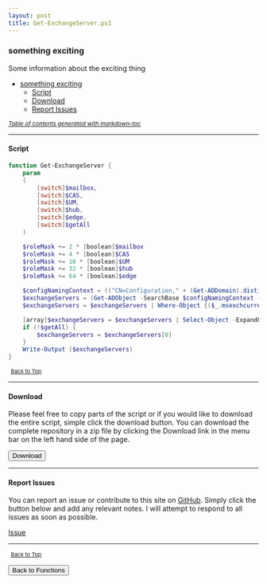 ```yaml
---
layout: post
title: Get-ExchangeServer.ps1
---
```


### something exciting

Some information about the exciting thing

- [something exciting](#something-exciting)
  - [Script](#script)
  - [Download](#download)
  - [Report Issues](#report-issues)

<small><i><a href='http://ecotrust-canada.github.io/markdown-toc/'>Table of contents generated with markdown-toc</a></i></small>

---

#### Script

```powershell
function Get-ExchangeServer {
    param
    (
        [switch]$mailbox,
        [switch]$CAS,
        [switch]$UM,
        [switch]$hub,
        [switch]$edge,
        [switch]$getAll
    )

    $roleMask += 2 * [boolean]$mailbox
    $roleMask += 4 * [boolean]$CAS
    $roleMask += 16 * [boolean]$UM
    $roleMask += 32 * [boolean]$hub
    $roleMask += 64 * [boolean]$edge

    $configNamingContext = (("CN=Configuration," + (Get-ADDomain).distinguishedname))
    $exchangeServers = (Get-ADObject -SearchBase $configNamingContext -Filter {objectclass -eq "msExchExchangeServer"} -properties msexchcurrentserverroles)
    $exchangeServers = $exchangeServers | Where-Object {($_.msexchcurrentserverroles -band $roleMask) -eq $roleMask}

    [array]$exchangeServers = $exchangeServers | Select-Object -ExpandProperty name
    if (!$getAll) {
        $exchangeServers = $exchangeServers[0]
    }
    Write-Output ($exchangeServers)
}
```

<span style="font-size:11px;"><a href="#"><i class="fas fa-caret-up" aria-hidden="true" style="color: white; margin-right:5px;"></i>Back to Top</a></span>

---

#### Download

Please feel free to copy parts of the script or if you would like to download the entire script, simple click the download button. You can download the complete repository in a zip file by clicking the Download link in the menu bar on the left hand side of the page.

<button class="btn" type="submit" onclick="window.open('/PowerShell/functions/exchange/Get-ExchangeServer.ps1')">
    <i class="fa fa-cloud-download-alt">
    </i>
        Download
</button>

---

#### Report Issues

You can report an issue or contribute to this site on <a href="https://github.com/BanterBoy/scripts-blog/issues">GitHub</a>. Simply click the button below and add any relevant notes. I will attempt to respond to all issues as soon as possible.

<!-- Place this tag where you want the button to render. -->

<a class="github-button" href="https://github.com/BanterBoy/scripts-blog/issues/new?title=Get-ExchangeServer.ps1&body=There is a problem with this function. Please find details below." data-show-count="true" aria-label="Issue BanterBoy/scripts-blog on GitHub">Issue</a>

---

<span style="font-size:11px;"><a href="#"><i class="fas fa-caret-up" aria-hidden="true" style="color: white; margin-right:5px;"></i>Back to Top</a></span>

<a href="/menu/_pages/functions.html">
    <button class="btn">
        <i class='fas fa-reply'>
        </i>
            Back to Functions
    </button>
</a>

[1]: http://ecotrust-canada.github.io/markdown-toc
[2]: https://github.com/googlearchive/code-prettify
